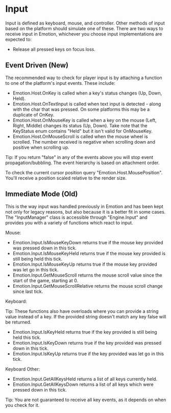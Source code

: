 # Input

Input is defined as keyboard, mouse, and controller. Other methods of input based on the platform should simulate one of these. There are two ways to receive input in Emotion, whichever you choose input implementations are expected to:

- Release all pressed keys on focus loss.

## Event Driven (New)

The recommended way to check for player input is by attaching a function to one of the platform's input events. These include:

- Emotion.Host.OnKey is called when a key's status changes (Up, Down, Held).
- Emotion.Host.OnTextInput is called when text input is detected - along with the char that was pressed. On some platforms this may be a duplicate of OnKey.
- Emotion.Host.OnMouseKey is called when a key on the mouse (Left, Right, Middle) changes its status (Up, Down). Take note that the KeyStatus enum contains "Held" but it isn't valid for OnMouseKey.
- Emotion.Host.OnMouseScroll is called when the mouse wheel is scrolled. The number received is negative when scrolling down and positive when scrolling up.

Tip: If you return "false" in any of the events above you will stop event propagation/bubbling. The event hierarchy is based on attachment order.

To check the current cursor position query "Emotion.Host.MousePosition". You'll receive a position scaled relative to the render size.

## Immediate Mode (Old)

This is the way input was handled previously in Emotion and has been kept not only for legacy reasons, but also because it is a better fit in some cases. The "InputManager" class is accessible through "Engine.Input" and provides you with a variety of functions which react to input.

Mouse:

- Emotion.Input.IsMouseKeyDown returns true if the mouse key provided was pressed down in this tick.
- Emotion.Input.IsMouseKeyHeld returns true if the mouse key provided is still being held this tick.
- Emotion.Input.IsMouseKeyUp returns true if the mouse key provided was let go in this tick.
- Emotion.Input.GetMouseScroll returns the mouse scroll value since the start of the game, starting at 0.
- Emotion.Input.GetMouseScrollRelative returns the mouse scroll change since last tick.

Keyboard:

Tip: These functions also have overloads where you can provide a string value instead of a key. If the provided string doesn't match any key false will be returned.

- Emotion.Input.IsKeyHeld returns true if the key provided is still being held this tick.
- Emotion.Input.IsKeyDown returns true if the key provided was pressed down in this tick.
- Emotion.Input.IsKeyUp returns true if the key provided was let go in this tick.

Keyboard Other:

- Emotion.Input.GetAllKeysHeld returns a list of all keys currently held.
- Emotion.Input.GetAllKeysDown returns a list of all keys which were pressed down in this tick.

Tip: You are not guaranteed to receive all key events, as it depends on when you check for it.